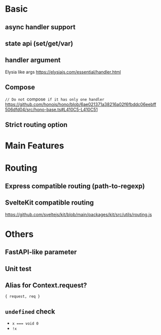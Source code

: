 # Basic

## async handler support

## state api (set/get/var)

## handler argument

Elysia like args
https://elysiajs.com/essential/handler.html

## Compose

`// Do not `compose` if it has only one handler`
https://github.com/honojs/hono/blob/6ae021371a38216a02f6fbddc06eebff506dfd04/src/hono-base.ts#L410C5-L410C51

## Strict routing option

# Main Features

# Routing

## Express compatible routing (path-to-regexp)


## SvelteKit compatible routing

https://github.com/sveltejs/kit/blob/main/packages/kit/src/utils/routing.js

# Others

## FastAPI-like parameter

## Unit test

## Alias for Context.request?

`{ request, req }`

## `undefined` check

- `x === void 0`
- `!x`
